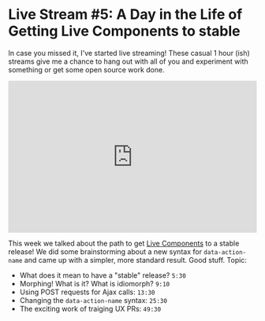# Live Stream #5: A Day in the Life of Getting Live Components to stable

In case you missed it, I've started live streaming! These casual 1 hour (ish)
streams give me a chance to hang out with all of you and experiment with something
or get some open source work done.

<div style="position: relative;padding-bottom: 56.25%; padding-top: 25px;">
<iframe style="position: absolute;top: 0;left: 0;width: 100%;height: 100%;" src="https://www.youtube.com/embed/02N8mVuQ-S4?si=ixvxvfJb1EQolz-k" title="YouTube video player" frameborder="0" allow="accelerometer; autoplay; clipboard-write; encrypted-media; gyroscope; picture-in-picture; web-share" allowfullscreen></iframe>
</div>

This week we talked about the path to get [Live Components](https://symfony.com/bundles/ux-live-component/current/index.html)
to a stable release! We did some brainstorming about a new syntax for `data-action-name`
and came up with a simpler, more standard result. Good stuff. Topic:

* What does it mean to have a "stable" release? `5:30`
* Morphing! What is it? What is idiomorph? `9:10`
* Using POST requests for Ajax calls: `13:30`
* Changing the `data-action-name` syntax: `25:30`
* The exciting work of traiging UX PRs: `49:30`

